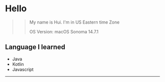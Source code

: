 # **Hello**

> > My name is Hui. I'm in US Eastern time Zone
> >
> > OS Version: macOS Sonoma 14.7.1

## Language I learned

  - Java
  - Kotlin
  - Javascript

-----
